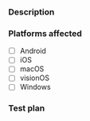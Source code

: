 ### Description

<!--
  Thank you for taking the time to submit this pull request.

  Please describe it in detail here:
  - What issue are you trying to solve?
  - How does this change address the issue?
  - If applicable, can you attach screenshots of before and after your
    change?
-->

<!--
  If this change addresses an existing issue, please provide a reference
  as in the example below.

Resolves #244.
-->

### Platforms affected

- [ ] Android
- [ ] iOS
- [ ] macOS
- [ ] visionOS
- [ ] Windows

### Test plan

<!--
  Provide step-by-step instructions for how to:
  - Reproduce the issue that this change addresses or otherwise verify
    that your changes are working correctly.
  - Test any edge cases you can think of.

  If changes to the local checkout is required for testing your PR, e.g.
  bump `react-native` to a specific version, providing a diff your
  reviewers can apply will help a lot.
-->
